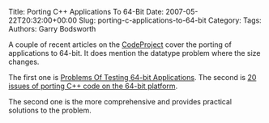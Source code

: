 Title: Porting C++ Applications To 64-Bit
Date: 2007-05-22T20:32:00+00:00
Slug: porting-c-applications-to-64-bit
Category: 
Tags: 
Authors: Garry Bodsworth

A couple of recent articles on the <a href="http://www.codeproject.com">CodeProject</a> cover the porting of applications to 64-bit.  It does mention the datatype problem where the size changes.

The first one is <a href="http://www.codeproject.com/useritems/Test_64-bit_applications.asp">Problems Of Testing 64-bit Applications</a>.  The second is <a href="http://www.codeproject.com/useritems/20ISSUES64BIT.asp">20 issues of porting C++ code on the 64-bit platform</a>.

The second one is the more comprehensive and provides practical solutions to the problem.
